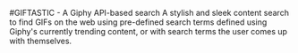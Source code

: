 #GIFTASTIC - A Giphy API-based search
A stylish and sleek content search to find GIFs on the web using pre-defined search terms defined using Giphy's currently trending content, or with search terms the user comes up with themselves.




